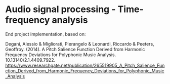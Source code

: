 # Audio signal processing - Time-frequency analysis

End project implementation, based on: 

Degani, Alessio & Migliorati, Pierangelo & Leonardi, Riccardo & Peeters, Geoffroy. (2014). A Pitch Salience Function Derived from Harmonic Frequency Deviations for Polyphonic Music Analysis. 10.13140/2.1.4409.7922. 
https://www.researchgate.net/publication/265519905_A_Pitch_Salience_Function_Derived_from_Harmonic_Frequency_Deviations_for_Polyphonic_Music_Analysis
